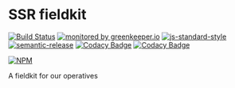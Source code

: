 # SSR fieldkit

[![Build Status](https://travis-ci.org/ssr-example/fieldkit.svg?branch=master)](https://travis-ci.org/ssr-example/fieldkit)
[![monitored by greenkeeper.io](https://img.shields.io/badge/greenkeeper.io-monitored-brightgreen.svg)](http://greenkeeper.io/) 
[![js-standard-style](https://img.shields.io/badge/code%20style-standard-brightgreen.svg)](http://standardjs.com/)
[![semantic-release](https://img.shields.io/badge/semver-semantic%20release-e10079.svg)](https://github.com/semantic-release/semantic-release)
[![Codacy Badge](https://api.codacy.com/project/badge/Grade/9edf013a1f9943978e9a4cb6a3d47cf9)](https://www.codacy.com/app/ssr-example/fieldkit?utm_source=github.com&amp;utm_medium=referral&amp;utm_content=ssr-example/fieldkit&amp;utm_campaign=Badge_Grade)
[![Codacy Badge](https://api.codacy.com/project/badge/Coverage/9edf013a1f9943978e9a4cb6a3d47cf9)](https://www.codacy.com/app/ssr-example/fieldkit?utm_source=github.com&amp;utm_medium=referral&amp;utm_content=ssr-example/fieldkit&amp;utm_campaign=Badge_Coverage)

[![NPM](https://nodei.co/npm/ssr-example-fieldkit.png?downloads=true&downloadRank=true&stars=true)](https://nodei.co/npm/ssr-example-fieldkit/)

A fieldkit for our operatives
